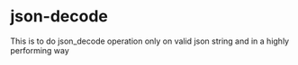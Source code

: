 # json-decode
This is to do json_decode operation only on valid json string and in a highly performing way
